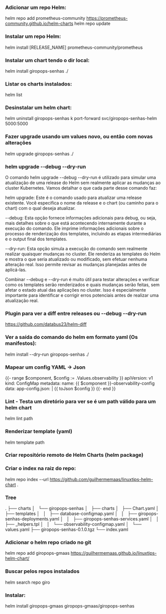 ### Adicionar um repo Helm:
helm repo add prometheus-community https://prometheus-community.github.io/helm-charts
helm repo update

### Instalar um repo Helm:
helm install [RELEASE_NAME] prometheus-community/prometheus

### Instalar um chart tendo o dir local:
helm install giropops-senhas ./

### Listar os charts instalados:
helm list

### Desinstalar um helm chart:
helm uninstall giropops-senhas
k port-forward svc/giropops-senhas-helm 5000:5000

### Fazer upgrade usando um values novo, ou então com novas alterações
helm upgrade giropops-senhas ./

### helm upgrade --debug --dry-run
O comando helm upgrade --debug --dry-run é utilizado para simular uma atualização de uma release do Helm sem realmente aplicar as mudanças ao cluster Kubernetes. Vamos detalhar o que cada parte desse comando faz:

helm upgrade: Este é o comando usado para atualizar uma release existente. Você especifica o nome da release e o chart (ou caminho para o chart) com o qual deseja atualizar.

--debug: Esta opção fornece informações adicionais para debug, ou seja, mais detalhes sobre o que está acontecendo internamente durante a execução do comando. Ele imprime informações adicionais sobre o processo de renderização dos templates, incluindo as etapas intermediárias e o output final dos templates.

--dry-run: Esta opção simula a execução do comando sem realmente realizar quaisquer mudanças no cluster. Ele renderiza as templates do Helm e mostra o que seria atualizado ou modificado, sem efetuar nenhuma alteração real. Isso permite revisar as mudanças planejadas antes de aplicá-las.

Combinar --debug e --dry-run é muito útil para testar alterações e verificar como os templates serão renderizados e quais mudanças serão feitas, sem afetar o estado atual das aplicações no cluster. Isso é especialmente importante para identificar e corrigir erros potenciais antes de realizar uma atualização real.

### Plugin para ver a diff entre releases ou --debug --dry-run
https://github.com/databus23/helm-diff

### Ver a saída do comando do helm em formato yaml (Os manifestos):
helm install --dry-run giropops-senhas ./

### Mapear um config YAML -> Json
{{- range $component, $config := .Values.observability }}
apiVersion: v1
kind: ConfigMap
metadata:
  name: {{ $component }}-observability-config
data:
  app-config.json: |
    {{ toJson $config }}
{{- end }}

### Lint - Testa um diretório para ver se é um path válido para um helm chart
helm lint path

### Renderizar template (yaml)
helm template path


### Criar repositório remoto de Helm Charts (helm package)
### Criar o index na raiz do repo:
helm repo index --url https://github.com/guilhermemaas/linuxtips-helm-chart .

### Tree
.
├── charts
│   └── giropops-senhas
│       ├── charts
│       ├── Chart.yaml
│       ├── templates
│       │   ├── database-configmap.yaml
│       │   ├── giropops-senhas-deployments.yaml
│       │   ├── giropops-senhas-services.yaml
│       │   ├── _helpers.tpl
│       │   └── observability-configmap.yaml
│       └── values.yaml
├── giropops-senhas-0.1.0.tgz
└── index.yaml

### Adicionar o helm repo criado no git
helm repo add giropops-gmaas https://guilhermemaas.github.io/linuxtips-helm-chart/

### Buscar pelos repos instalados
helm search repo giro

### Instalar:
helm install giropops-gmaas giropops-gmaas/giropops-senhas